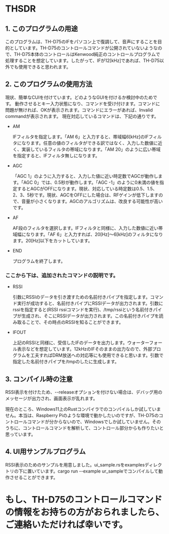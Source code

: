 # THSDR
## 1. このプログラムの用途
このプログラムは、TH-D75のIFをパソコン上で復調して、音声にすることを目的としています。TH-D75のコントロールコマンドが公開されていないようなので、TH-D75本体のコントロールはKenwood純正のコントロールプログラムで処理することを想定しています。したがって、IFが12[kHz]であれば、TH-D75以外でも使用できると思われます。
## 2. このプログラムの使用方法
現状、簡単なCUIを付けています。どのようなGUIを付けるか検討中のためです。
動作させるとキー入力状態になり、コマンドを受け付けます。コマンドに問題が無ければ、OKが表示されます。コマンドにエラーがあれば、Invalid commandが表示されます。
現在対応しているコマンドは、下記の通りです。
- AM

  IFフィルタを指定します。「AM 6」と入力すると、帯域幅6[kHz]のIFフィルタになります。任意の値のフィルタができる訳ではなく、入力した数値に近く、実装しているフィルタの帯域になります。「AM 20」のように広い帯域を指定すると、IFフィルタ無しになります。
- AGC
  
  「AGC 1」のように入力すると、入力した値に近い時定数でAGCが動作します。「AGC 0」では、0.5秒が動作します。「AGC -1」のように0未満の値を指定するとAGCがOFFになります。現状、対応している時定数は0.5、1.5、2、3、5秒です。現状、AGCをOFFにした場合は、RFゲインが低下しますので、音量が小さくなります。AGCのアルゴリズムは、改良する可能性が高いです。
- AF
  
  AF段のフィルタを選択します。IFフィルタと同様に、入力した数値に近い帯域幅になります。「AF 6」と入力すれば、20[Hz]～6[kHz]のフィルタになります。20[Hz]以下をカットしています。
- END
  
  プログラムを終了します。

### ここから下は、追加されたコマンドの説明です。
- RSSI

  引数にRSSIのデータを引き渡すための名前付きパイプを指定します。コマンド実行が成功すると、名前付きパイプにRSSIデータが出力されます。引数にrssiを指定すると(RSSI rssiコマンドを実行)、/tmp/rssiという名前付きパイプが生成され、そこにRSSIデータが出力されます。この名前付きパイプを読み取ることで、その時点のRSSIを知ることができます。
  
- IFOUT

  上記のRSSIと同様に、受信したIFのデータを出力します。ウォーターフォール表示などを想定しています。12kHzのIFそのままの出力なので、外部プログラムを工夫すればDRM放送への対応等にも使用できると思います。引数で指定した名前付きパイプを/tmpのしたに生成します。

## 3. コンパイル時の注意
RSSI表示を付けたため、--releaseオプションを付けない場合は、デバッグ用のメッセージが出力され、画面表示が乱れます。

現在のところ、Windows11上のRustコンパイラでのコンパイルしか試していません。本当は、Raspberry Piのような環境で動かしたいのですが、TH-D75のコントロールコマンドが分からないので、Windowsでしか試していません。そのうちに、コントロールコマンドを解析して、コントロール部分からも作りたいと思っています。
## 4. UI用サンプルプログラム
RSSI表示のためのサンプルを用意しました。ui_sample.rsをexamplesディレクトリの下に置いています。cargo run --example ur_sampleでコンパイルして動作させることができます。


# もし、TH-D75のコントロールコマンドの情報をお持ちの方がおられましたら、ご連絡いただければ幸いです。
